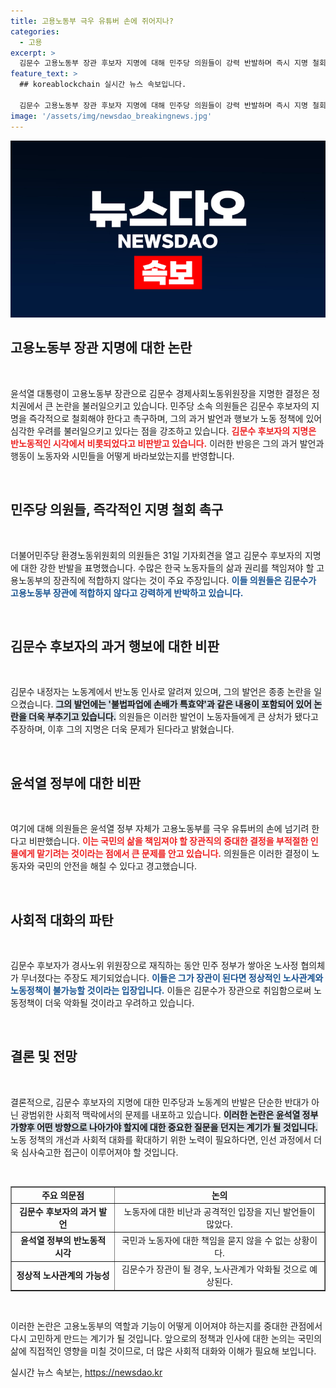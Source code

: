 ```yaml
---
title: 고용노동부 극우 유튜버 손에 쥐어지나?
categories:
  - 고용
excerpt: >
  김문수 고용노동부 장관 후보자 지명에 대해 민주당 의원들이 강력 반발하며 즉시 지명 철회를 촉구하고 나섰다. 이들은 김 후보자가 보여준 극우적 발언과 행보를 지적하며, 노동 정책의 공정성을 위협하는 인사라고 주장하고 있다.
feature_text: >
  ## koreablockchain 실시간 뉴스 속보입니다.

  김문수 고용노동부 장관 후보자 지명에 대해 민주당 의원들이 강력 반발하며 즉시 지명 철회를 촉구하고 나섰다. 이들은 김 후보자가 보여준 극우적 발언과 행보를 지적하며, 노동 정책의 공정성을 위협하는 인사라고 주장하고 있다.
image: '/assets/img/newsdao_breakingnews.jpg'
---
```


<p><img src="/assets/img/newsdao_breakingnews.jpg" alt="koreablockchain 속보" /></p>

<h2 data-ke-size="size26">고용노동부 장관 지명에 대한 논란</h2>

<p data-ke-size="size16">&nbsp;</p>

<p>윤석열 대통령이 고용노동부 장관으로 김문수 경제사회노동위원장을 지명한 결정은 정치권에서 큰 논란을 불러일으키고 있습니다. 민주당 소속 의원들은 김문수 후보자의 지명을 즉각적으로 철회해야 한다고 촉구하며, 그의 과거 발언과 행보가 노동 정책에 있어 심각한 우려를 불러일으키고 있다는 점을 강조하고 있습니다. <b><span style="color: #ee2323;">김문수 후보자의 지명은 반노동적인 시각에서 비롯되었다고 비판받고 있습니다.</span></b> 이러한 반응은 그의 과거 발언과 행동이 노동자와 시민들을 어떻게 바라보았는지를 반영합니다. </p>

<p data-ke-size="size16">&nbsp;</p>

<h2 data-ke-size="size26">민주당 의원들, 즉각적인 지명 철회 촉구</h2>

<p data-ke-size="size16">&nbsp;</p>

<p>더불어민주당 환경노동위원회의 의원들은 31일 기자회견을 열고 김문수 후보자의 지명에 대한 강한 반발을 표명했습니다. 수많은 한국 노동자들의 삶과 권리를 책임져야 할 고용노동부의 장관직에 적합하지 않다는 것이 주요 주장입니다. <b><span style="color: #1a5490;">이들 의원들은 김문수가 고용노동부 장관에 적합하지 않다고 강력하게 반박하고 있습니다.</span></b> </p>

<p data-ke-size="size16">&nbsp;</p>

<h2 data-ke-size="size26">김문수 후보자의 과거 행보에 대한 비판</h2>

<p data-ke-size="size16">&nbsp;</p>

<p>김문수 내정자는 노동계에서 반노동 인사로 알려져 있으며, 그의 발언은 종종 논란을 일으켰습니다. <b><span style="background-color: #21538527;">그의 발언에는 '불법파업에 손배가 특효약'과 같은 내용이 포함되어 있어 논란을 더욱 부추기고 있습니다.</span></b> 의원들은 이러한 발언이 노동자들에게 큰 상처가 됐다고 주장하며, 이후 그의 지명은 더욱 문제가 된다라고 밝혔습니다.</p>

<p data-ke-size="size16">&nbsp;</p>

<h2 data-ke-size="size26">윤석열 정부에 대한 비판</h2>

<p data-ke-size="size16">&nbsp;</p>

<p>여기에 대해 의원들은 윤석열 정부 자체가 고용노동부를 극우 유튜버의 손에 넘기려 한다고 비판했습니다. <b><span style="color: #ee2323;">이는 국민의 삶을 책임져야 할 장관직의 중대한 결정을 부적절한 인물에게 맡기려는 것이라는 점에서 큰 문제를 안고 있습니다.</span></b> 의원들은 이러한 결정이 노동자와 국민의 안전을 해칠 수 있다고 경고했습니다.</p>

<p data-ke-size="size16">&nbsp;</p>

<h2 data-ke-size="size26">사회적 대화의 파탄</h2>

<p data-ke-size="size16">&nbsp;</p>

<p>김문수 후보자가 경사노위 위원장으로 재직하는 동안 민주 정부가 쌓아온 노사정 협의체가 무너졌다는 주장도 제기되었습니다. <b><span style="color: #1a5490;">이들은 그가 장관이 된다면 정상적인 노사관계와 노동정책이 불가능할 것이라는 입장입니다.</span></b> 이들은 김문수가 장관으로 취임함으로써 노동정책이 더욱 악화될 것이라고 우려하고 있습니다.</p>

<p data-ke-size="size16">&nbsp;</p>

<h2 data-ke-size="size26">결론 및 전망</h2>

<p data-ke-size="size16">&nbsp;</p>

<p>결론적으로, 김문수 후보자의 지명에 대한 민주당과 노동계의 반발은 단순한 반대가 아닌 광범위한 사회적 맥락에서의 문제를 내포하고 있습니다. <b><span style="background-color: #21538527;">이러한 논란은 윤석열 정부가향후 어떤 방향으로 나아가야 할지에 대한 중요한 질문을 던지는 계기가 될 것입니다.</span></b> 노동 정책의 개선과 사회적 대화를 확대하기 위한 노력이 필요하다면, 인선 과정에서 더욱 심사숙고한 접근이 이루어져야 할 것입니다. </p>

<p data-ke-size="size16">&nbsp;</p>

<table border="1" cellspacing="0" cellpadding="0" style="width: 100%;">
    <tbody>
        <tr>
            <td style="text-align: center; height: 17px;"><b>주요 의문점</b></td>
            <td style="text-align: center; height: 17px;"><b>논의</b></td>
        </tr>
        <tr>
            <td style="text-align: center; height: 17px;"><b>김문수 후보자의 과거 발언</b></td>
            <td style="text-align: center; height: 17px;">노동자에 대한 비난과 공격적인 입장을 지닌 발언들이 많았다.</td>
        </tr>
        <tr>
            <td style="text-align: center; height: 17px;"><b>윤석열 정부의 반노동적 시각</b></td>
            <td style="text-align: center; height: 17px;">국민과 노동자에 대한 책임을 묻지 않을 수 없는 상황이다.</td>
        </tr>
        <tr>
            <td style="text-align: center; height: 17px;"><b>정상적 노사관계의 가능성</b></td>
            <td style="text-align: center; height: 17px;">김문수가 장관이 될 경우, 노사관계가 악화될 것으로 예상된다.</td>
        </tr>
    </tbody>
</table>

<p data-ke-size="size16">&nbsp;</p>

<p>이러한 논란은 고용노동부의 역할과 기능이 어떻게 이어져야 하는지를 중대한 관점에서 다시 고민하게 만드는 계기가 될 것입니다. 앞으로의 정책과 인사에 대한 논의는 국민의 삶에 직접적인 영향을 미칠 것이므로, 더 많은 사회적 대화와 이해가 필요해 보입니다. </p>
실시간 뉴스 속보는, <a href="https://newsdao.kr" rel="dofollow">https://newsdao.kr</a>


